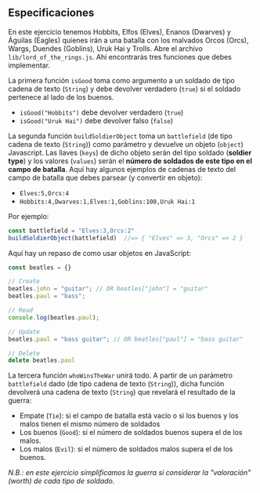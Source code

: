 ## Especificaciones

En este ejercicio tenemos Hobbits, Elfos (Elves), Enanos (Dwarves) y Águilas (Eagles) quienes irán a una batalla con los malvados Orcos (Orcs), Wargs, Duendes (Goblins), Uruk Hai y Trolls. Abre el archivo `lib/lord_of_the_rings.js`. Ahí encontrarás tres funciones que debes implementar.

La primera función `isGood` toma como argumento a un soldado de tipo cadena de texto (`String`) y debe devolver verdadero (`true`) si el soldado pertenece al lado de los buenos.

- `isGood("Hobbits")` debe devolver verdadero (`true`)
- `isGood("Uruk Hai")` debe devolver falso (`false`)

La segunda función `buildSoldierObject` toma un `battlefield` (de tipo cadena de texto (`String`)) como parámetro y devuelve un objeto (`object`) Javascript. Las llaves (`keys`) de dicho objeto serán del tipo soldado (**soldier type**) y los valores (`values`) serán el **número de soldados de este tipo en el campo de batalla**. Aquí hay algunos ejemplos de cadenas de texto del campo de batalla que debes parsear (y convertir en objeto):

- `Elves:5,Orcs:4`
- `Hobbits:4,Dwarves:1,Elves:1,Goblins:100,Uruk Hai:1`

Por ejemplo:

```js
const battlefield = "Elves:3,Orcs:2"
buildSoldierObject(battlefield)  //=> { "Elves" => 3, "Orcs" => 2 }
```

Aquí hay un repaso de como usar objetos en JavaScript:

```js
const beatles = {}

// Create
beatles.john = "guitar"; // OR beatles["john"] = "guitar"
beatles.paul = "bass";

// Read
console.log(beatles.paul);

// Update
beatles.paul = "bass guitar"; // OR beatles["paul"] = "bass guitar"

// Delete
delete beatles.paul

```

La tercera función `whoWinsTheWar` unirá todo. A partir de un parámetro `battlefield` dado (de tipo cadena de texto (`String`)), dicha función devolverá una cadena de texto (`String`) que revelará el resultado de la guerra:

- Empate (`Tie`): si el campo de batalla está vacío o si los buenos y los malos tienen el mismo número de soldados
- Los buenos (`Good`): si el número de soldados buenos supera el de los malos.
- Los malos (`Evil`): si el número de soldados malos supera el de los buenos.

_N.B.: en este ejercicio simplificamos la guerra si considerar la "valoración" (worth) de cada tipo de soldado._

